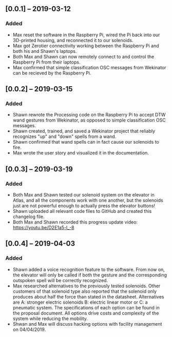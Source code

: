 ## [0.0.1] – 2019-03-12
### Added
 - Max reset the software in the Raspberry Pi, wired the Pi back into our 3D-printed housing, and reconnected it to our solenoids.
 - Max got Zerotier connectivity working between the Raspberry Pi and both his and Shawn's laptops.
 - Both Max and Shawn can now remotely connect to and control the Raspberry Pi from their laptops.
 - Max confirmed that simple classification OSC messages from Wekinator can be recieved by the Raspberry Pi.
 
## [0.0.2] – 2019-03-15
### Added
 - Shawn rewrote the Processing code on the Raspberry Pi to accept DTW wand gestures from Wekinator, as opposed to simple classification OSC messages.
 - Shawn created, trained, and saved a Wekinator project that reliably recognizes "up" and "down" spells from a wand. 
 - Shawn confirmed that wand spells can in fact cause our solenoids to fire.
 - Max wrote the user story and visualized it in the documentation.
 
## [0.0.3] – 2019-03-19
### Added
 - Both Max and Shawn tested our solenoid system on the elevator in Atlas, and all the components work with one another, but the solenoids just are not powerful enough to actually press the elevator buttons!
 - Shawn uploaded all relevant code files to GitHub and created this changelog file.
 - Both Max and Shawn recorded this progress update video: https://youtu.be/D2E1a5-l_-8
 
 ## [0.0.4] – 2019-04-03
### Added
- Shawn added a voice recognition feature to the software. From now on, the elevator will only be called if both the gesture and the corresponding outspoken spell will be correctly recognized. 
- Max researched alternatives to the previously tested solenoids. Other customers of that solenoid type also reported that the solenoid only produces about half the force than stated in the datasheet. Alternatives are A: stronger electric solenoids B: electric linear motor or C: a pneumatic system. The specifications of each option can be found in the proposal document. All options drive costs and complexity of the system while reducing the mobility.
- Shwan and Max will discuss hacking options with facility management on 04/04/2019.

